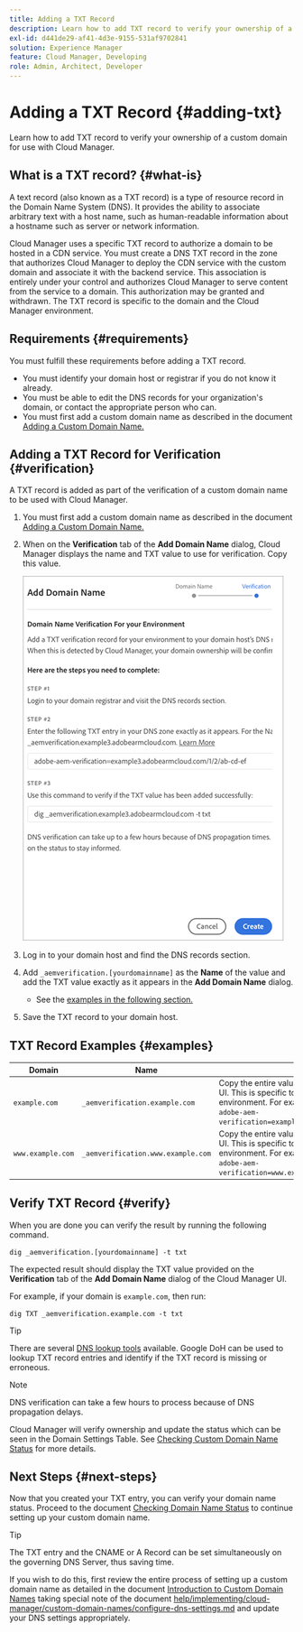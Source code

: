 ```yaml
---
title: Adding a TXT Record
description: Learn how to add TXT record to verify your ownership of a custom domain for use with Cloud Manager.
exl-id: d441de29-af41-4d3e-9155-531af9702841
solution: Experience Manager
feature: Cloud Manager, Developing
role: Admin, Architect, Developer
---
```


# Adding a TXT Record {#adding-txt}

Learn how to add TXT record to verify your ownership of a custom domain for use with Cloud Manager.

## What is a TXT record? {#what-is}

A text record (also known as a TXT record) is a type of resource record in the Domain Name System (DNS). It provides the ability to associate arbitrary text with a host name, such as human-readable information about a hostname such as server or network information.

Cloud Manager uses a specific TXT record to authorize a domain to be hosted in a CDN service. You must create a DNS TXT record in the zone that authorizes Cloud Manager to deploy the CDN service with the custom domain and associate it with the backend service. This association is entirely under your control and authorizes Cloud Manager to serve content from the service to a domain. This authorization may be granted and withdrawn. The TXT record is specific to the domain and the Cloud Manager environment.

## Requirements {#requirements}

You must fulfill these requirements before adding a TXT record.

* You must identify your domain host or registrar if you do not know it already.
* You must be able to edit the DNS records for your organization's domain, or contact the appropriate person who can.
* You must first add a custom domain name as described in the document [Adding a Custom Domain Name.](/help/implementing/cloud-manager/custom-domain-names/add-custom-domain-name.md)

## Adding a TXT Record for Verification {#verification}

A TXT record is added as part of the verification of a custom domain name to be used with Cloud Manager. 

1. You must first add a custom domain name as described in the document [Adding a Custom Domain Name.](/help/implementing/cloud-manager/custom-domain-names/add-custom-domain-name.md)

1. When on the **Verification** tab of the **Add Domain Name** dialog, Cloud Manager displays the name and TXT value to use for verification. Copy this value.

   ![Domain name verification](/help/implementing/cloud-manager/assets/cdn/cdn-create6.png)

1. Log in to your domain host and find the DNS records section. 

1. Add `_aemverification.[yourdomainname]` as the **Name** of the value and add the TXT value exactly as it appears in the **Add Domain Name** dialog.

   * See the [examples in the following section.](#examples)

1. Save the TXT record to your domain host.

## TXT Record Examples {#examples}

|Domain|Name|TXT Value|
|--- |--- |---|
|`example.com`|`_aemverification.example.com` |Copy the entire value displayed in Cloud Manager UI. This is specific to the domain and the environment. For example:<br>`adobe-aem-verification=example.com/[program]/[env]/..*`|
|`www.example.com`|`_aemverification.www.example.com` |Copy the entire value displayed in Cloud Manager UI. This is specific to the domain and the environment. For example:<br>`adobe-aem-verification=www.example.com/[program]/[env]/..*`|

## Verify TXT Record {#verify}

When you are done you can verify the result by running the following command.

```shell
dig _aemverification.[yourdomainname] -t txt
```

The expected result should display the TXT value provided on the **Verification** tab of the **Add Domain Name** dialog of the Cloud Manager UI.

For example, if your domain is `example.com`, then run:

```shell
dig TXT _aemverification.example.com -t txt
```

>[!TIP]
>
>There are several [DNS lookup tools](https://www.ultratools.com/tools/dnsLookup) available. Google DoH can be used to lookup TXT record entries and identify if the TXT record is missing or erroneous.

>[!NOTE]
>
>DNS verification can take a few hours to process because of DNS propagation delays.
>
>Cloud Manager will verify ownership and update the status which can be seen in the Domain Settings Table. See [Checking Custom Domain Name Status](/help/implementing/cloud-manager/custom-domain-names/check-domain-name-status.md) for more details.

## Next Steps {#next-steps}

Now that you created your TXT entry, you can verify your domain name status. Proceed to the document [Checking Domain Name Status](/help/implementing/cloud-manager/custom-domain-names/check-domain-name-status.md) to continue setting up your custom domain name.

>[!TIP]
>
>The TXT entry and the CNAME or A Record can be set simultaneously on the governing DNS Server, thus saving time.
>
>If you wish to do this, first review the entire process of setting up a custom domain name as detailed in the document [Introduction to Custom Domain Names](/help/implementing/cloud-manager/custom-domain-names/introduction.md) taking special note of the document [help/implementing/cloud-manager/custom-domain-names/configure-dns-settings.md](/help/implementing/cloud-manager/custom-domain-names/configure-dns-settings.md) and update your DNS settings appropriately.